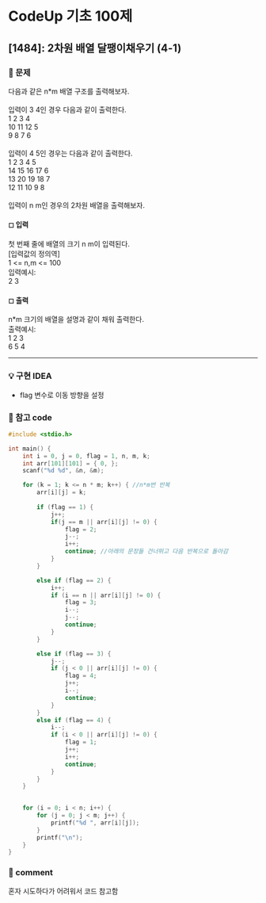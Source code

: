 # CodeUp 기초 100제

## [1484]: 2차원 배열 달팽이채우기 (4-1)

### 🌴 문제

다음과 같은 n*m 배열 구조를 출력해보자.<br>
<br>
입력이 3 4인 경우 다음과 같이 출력한다.<br>
1 2 3 4<br>
10 11 12 5<br>
9 8 7 6<br>
<br>
입력이 4 5인 경우는 다음과 같이 출력한다.<br>
1 2 3 4 5<br>
14 15 16 17 6<br>
13 20 19 18 7<br>
12 11 10 9 8<br>
<br>
입력이 n m인 경우의 2차원 배열을 출력해보자.

#### ◻ 입력

첫 번째 줄에 배열의 크기 n m이 입력된다.<br>
[입력값의 정의역]<br>
1 <= n,m <= 100<br>
입력예시:<br>
2 3

#### ◻ 출력

n*m 크기의 배열을 설명과 같이 채워 출력한다.<br>
출력예시: <br>
1 2 3<br>
6 5 4

---

### 💡 구현 IDEA

- flag 변수로 이동 방향을 설정

### 💬 참고 code

```c++
#include <stdio.h>

int main() {
	int i = 0, j = 0, flag = 1, n, m, k;
	int arr[101][101] = { 0, };
	scanf("%d %d", &n, &m);

	for (k = 1; k <= n * m; k++) { //n*m번 반복
		arr[i][j] = k;
		
		if (flag == 1) {
			j++;
			if(j == m || arr[i][j] != 0) {
				flag = 2;
				j--;
				i++;
				continue; //아래의 문장들 건너뛰고 다음 반복으로 돌아감
			}
		}

		else if (flag == 2) {
			i++;
			if (i == n || arr[i][j] != 0) {
				flag = 3;
				i--;
				j--;
				continue;
			}
		}

		else if (flag == 3) {
			j--;
			if (j < 0 || arr[i][j] != 0) {
				flag = 4;
				j++; 
				i--;
				continue;
			}
		}
		else if (flag == 4) {
			i--;
			if (i < 0 || arr[i][j] != 0) {
				flag = 1;
				j++;
				i++;
				continue;
			}
		}
	}
	

	for (i = 0; i < n; i++) {
		for (j = 0; j < m; j++) {
			printf("%d ", arr[i][j]);
		}
		printf("\n");
	}
}
```

### 📙 comment
혼자 시도하다가 어려워서 코드 참고함